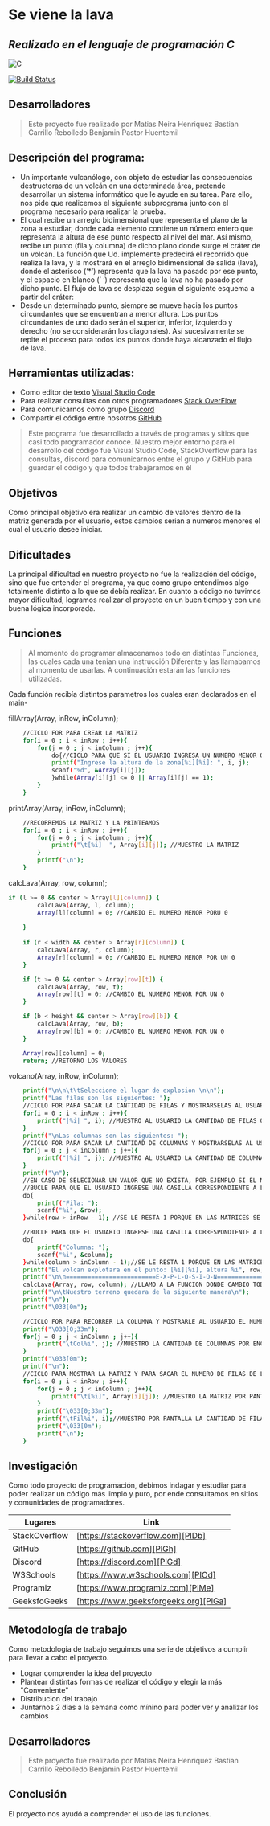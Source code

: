 # Se viene la lava
## _Realizado en el lenguaje de programación C_

![C](https://emiliopm.com/wp-content/uploads/2018/10/cursoCIntermedio.png)

[![Build Status](https://travis-ci.org/joemccann/dillinger.svg?branch=master)](https://travis-ci.org/joemccann/dillinger)

## Desarrolladores

>Este proyecto fue realizado por
> Matias Neira Henriquez
> Bastian Carrillo Rebolledo
> Benjamin Pastor Huentemil

## Descripción del programa: 

- Un importante vulcanólogo, con objeto de estudiar las consecuencias destructoras de un volcán en una determinada área, pretende desarrollar un sistema informático que le ayude en su tarea. Para ello, nos pide que realicemos el siguiente subprograma junto con el programa necesario para realizar la prueba.
- El cual recibe un arreglo bidimensional que representa el plano de la zona a estudiar, donde cada elemento contiene un número entero que representa la altura de ese punto respecto al nivel del mar. Así mismo, recibe un punto (fila y columna) de dicho plano donde surge el cráter de un volcán. La función que Ud. implemente predecirá el recorrido que realiza la lava, y la mostrará en el arreglo bidimensional de salida (lava), donde el asterisco (‘*’) representa que la lava ha pasado por ese punto, y el espacio en blanco (’ ’) representa que la lava no ha pasado por dicho punto. El flujo de lava se desplaza según el siguiente esquema a partir del cráter:
- Desde un determinado punto, siempre se mueve hacia los puntos circundantes que se encuentran a menor altura. Los puntos circundantes de uno dado serán el superior, inferior, izquierdo y derecho (no se considerarán los diagonales). Así sucesivamente se repite el proceso para todos los puntos donde haya alcanzado el flujo de lava.

## Herramientas utilizadas: 

- Como editor de texto  [Visual Studio Code]
- Para realizar consultas con otros programadores  [Stack OverFlow]
- Para comunicarnos como grupo [Discord]
- Compartir el código entre nosotros [GitHub]

> Este programa fue desarrollado a través
> de programas y sitios que casi
> todo programador conoce.
> Nuestro mejor entorno para el desarrollo del código
> fue Visual Studio Code, StackOverflow para las
> consultas, discord para comunicarnos entre el grupo y
> GitHub para guardar el código y que todos trabajaramos en él

## Objetivos
Como principal objetivo era realizar un cambio de valores
dentro de la matriz generada por el usuario, estos cambios serian a numeros
menores el cual el usuario desee iniciar.

## Dificultades
La principal dificultad en nuestro proyecto no fue la realización del código, sino
que fue entender el programa, ya que como grupo entendimos algo totalmente distinto a lo
que se debía realizar.
En cuanto a código no tuvimos mayor dificultad, logramos realizar el proyecto en un buen tiempo y con una buena
lógica incorporada.
## Funciones

>Al momento de programar almacenamos todo en distintas 
>Funciones, las cuales cada una tenian una instrucción
>Diferente y las llamabamos al momento de usarlas.
>A continuación estarán las funciones utilizadas.

Cada función recibía distintos parametros los cuales eran declarados en el main-

fillArray(Array, inRow, inColumn);
```sh
	//CICLO FOR PARA CREAR LA MATRIZ
	for(i = 0 ; i < inRow ; i++){
		for(j = 0 ; j < inColumn ; j++){
			do{//CICLO PARA QUE SI EL USUARIO INGRESA UN NUMERO MENOR O IGUAL A 0 O 1 SE REPITA.
			printf("Ingrese la altura de la zona[%i][%i]: ", i, j);
			scanf("%d", &Array[i][j]);
			}while(Array[i][j] <= 0 || Array[i][j] == 1);
		}
	}
```
printArray(Array, inRow, inColumn);
```sh
    //RECORREMOS LA MATRIZ Y LA PRINTEAMOS
	for(i = 0 ; i < inRow ; i++){
		for(j = 0 ; j < inColumn ; j++){
			printf("\t[%i]  ", Array[i][j]); //MUESTRO LA MATRIZ
		}
		printf("\n");
	}
```
calcLava(Array, row, column);
```sh
if (l >= 0 && center > Array[l][column]) {
		calcLava(Array, l, column);
		Array[l][column] = 0; //CAMBIO EL NUMERO MENOR PORU 0 
			
	}
    
    if (r < width && center > Array[r][column]) {
		calcLava(Array, r, column);
		Array[r][column] = 0; //CAMBIO EL NUMERO MENOR POR UN 0
	}

	if (t >= 0 && center > Array[row][t]) {
		calcLava(Array, row, t);
		Array[row][t] = 0; //CAMBIO EL NUMERO MENOR POR UN 0
	}

	if (b < height && center > Array[row][b]) {
		calcLava(Array, row, b);
		Array[row][b] = 0; //CAMBIO EL NUMERO MENOR POR UN 0 
	}

    Array[row][column] = 0;
    return; //RETORNO LOS VALORES
```
volcano(Array, inRow, inColumn);
```sh
	printf("\n\n\t\tSeleccione el lugar de explosion \n\n");
	printf("Las filas son las siguientes: ");
	//CICLO FOR PARA SACAR LA CANTIDAD DE FILAS Y MOSTRARSELAS AL USUARIO.
	for(i = 0 ; i < inRow ; i++){
		printf("|%i| ", i); //MUESTRO AL USUARIO LA CANTIDAD DE FILAS QUE HAY PARA QUE PUEDA INGRESAR CUAL QUIERES. EJ: |0||1|2|3|...
	}
	printf("\nLas columnas son las siguientes: ");
	//CICLO FOR PARA SACAR LA CANTIDAD DE COLUMNAS Y MOSTRARSELAS AL USUARIO.
	for(j = 0 ; j < inColumn ; j++){
		printf("|%i| ", j); //MUESTRO AL USUARIO LA CANTIDAD DE COLUMNAS QUE HAY PARA QUE PUEDA INGRESAR CUAL QUIERE Y NO SELECCIONA UNA QUE NO EXISTA, POR EJ: |0|1|2|3|....
	}
	printf("\n");
	//EN CASO DE SELECIONAR UN VALOR QUE NO EXISTA, POR EJEMPLO SI EL NUMERO DE FILAS LLEGAS HASTA 4 Y SELECCIONA EL 5, LE VOLVERA A PEDIR AL USUARIO QUE INGRESE EL VALOR, ESTO DADO QUE NO ESTA EL VALOR QUE EL USUARIO SELECCIONO
	//BUCLE PARA QUE EL USUARIO INGRESE UNA CASILLA CORRESPONDIENTE A LAS CUALES ESTÁN DENTRO DEL PROGRAMA
	do{
		printf("Fila: ");
		scanf("%i", &row);
	}while(row > inRow - 1); //SE LE RESTA 1 PORQUE EN LAS MATRICES SE EMPIEZA A CONTAR DESDE 0

	//BUCLE PARA QUE EL USUARIO INGRESE UNA CASILLA CORRESPONDIENTE A LAS CUALES ESTÁN DENTRO DEL PROGRAMA
	do{
		printf("Columna: ");
		scanf("%i", &column);
	}while(column > inColumn - 1);//SE LE RESTA 1 PORQUE EN LAS MATRICES SE EMPIEZA A CONTAR DESDE 0
	printf("El volcan explotara en el punto: [%i][%i], altura %i", row, column, Array[row][column]);
	printf("\n\n=========================E-X-P-L-O-S-I-O-N=========================\n");
	calcLava(Array, row, column); //LLAMO A LA FUNCION DONDE CAMBIO TODOS LOS VALORES DE LA MATRIZ POR UN 0.
	printf("\n\tNuestro terreno quedara de la siguiente manera\n");
	printf("\n");
	printf("\033[0m");

	//CICLO FOR PARA RECORRER LA COLUMNA Y MOSTRARLE AL USUARIO EL NUMERO DE COLUMNAS DE SU MATRIZ.
	printf("\033[0;33m");
	for(j = 0 ; j < inColumn ; j++){
		printf("\tCol%i", j); //MUESTRO LA CANTIDAD DE COLUMNAS POR ENCIMA DE LA MATRIZ.
	}
	printf("\033[0m");
	printf("\n");
	//CICLO PARA MOSTRAR LA MATRIZ Y PARA SACAR EL NUMERO DE FILAS DE LA MISMA.
	for(i = 0 ; i < inRow ; i++){
		for(j = 0 ; j < inColumn ; j++){
	 		printf("\t[%i]", Array[i][j]); //MUESTRO LA MATRIZ POR PANTALLA
	 	}
		printf("\033[0;33m");
		printf("\tFil%i", i);//MUESTRO POR PANTALLA LA CANTIDAD DE FILAS POR EL BORDE AL FINAL DE LA MATRIZ.
		printf("\033[0m");
		printf("\n");
	}
```
## Investigación

Como todo proyecto de programación, debimos indagar y estudiar para poder realizar un código más limpio y
puro, por ende consultamos en sitios y comunidades de programadores.

| Lugares | Link |
| ------ | ------ |
| StackOverflow | [https://stackoverflow.com][PlDb] |
| GitHub | [https://github.com][PlGh] |
| Discord | [https://discord.com][PlGd] |
| W3Schools | [https://www.w3schools.com][PlOd] |
| Programiz | [https://www.programiz.com][PlMe] |
| GeeksfoGeeks | [https://www.geeksforgeeks.org][PlGa] |

## Metodología de trabajo

Como metodologia de trabajo seguimos una serie de objetivos a cumplir para llevar a cabo el proyecto.
- Lograr comprender la idea del proyecto
- Plantear distintas formas de realizar el código y elegir la más "Conveniente"
- Distribucion del trabajo
- Juntarnos 2 dias a la semana como mínino para poder ver y analizar los cambios

## Desarrolladores

>Este proyecto fue realizado por
> Matias Neira Henriquez
> Bastian Carrillo Rebolledo
> Benjamin Pastor Huentemil

## Conclusión

El proyecto nos ayudó a comprender el uso de las funciones.

[//]: # (These are reference links used in the body of this note and get stripped out when the markdown processor does its job. There is no need to format nicely because it shouldn't be seen. Thanks SO - http://stackoverflow.com/questions/4823468/store-comments-in-markdown-syntax)


   [Visual Studio Code]: <https://code.visualstudio.com>
   [Stack OverFlow]: <https://stackoverflow.com>
   [Discord]: <https://discord.com>
   [GitHub]: <https://github.com>


   [PlDb]: <https://github.com/joemccann/dillinger/tree/master/plugins/dropbox/README.md>
   [PlGh]: <https://github.com/joemccann/dillinger/tree/master/plugins/github/README.md>
   [PlGd]: <https://github.com/joemccann/dillinger/tree/master/plugins/googledrive/README.md>
   [PlOd]: <https://github.com/joemccann/dillinger/tree/master/plugins/onedrive/README.md>
   [PlMe]: <https://github.com/joemccann/dillinger/tree/master/plugins/medium/README.md>
   [PlGa]: <https://github.com/RahulHP/dillinger/blob/master/plugins/googleanalytics/README.md>

